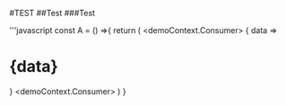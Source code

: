 #TEST
##Test
###Test

'''javascript
const A = () =>{
	return (
		<demoContext.Consumer>
			{
				data => <h1>{data}</h1>
			}
		<demoContext.Consumer>
	)
}